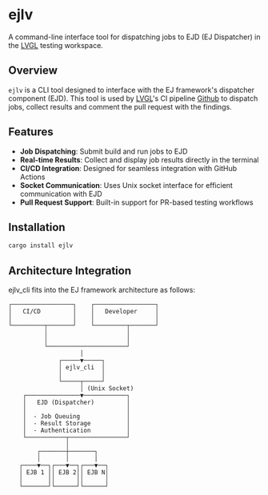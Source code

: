 # ejlv

A command-line interface tool for dispatching jobs to EJD (EJ Dispatcher) in the [LVGL](https://github.com/lvgl/lvgl.git) testing workspace.

## Overview

`ejlv` is a CLI tool designed to interface with the EJ framework's dispatcher component (EJD).
This tool is used by [LVGL](https://lvgl.io)'s CI pipeline [Github](https://github.com/lvgl/lvgl) to dispatch jobs, collect results and comment the pull request with the findings.

## Features

- **Job Dispatching**: Submit build and run jobs to EJD
- **Real-time Results**: Collect and display job results directly in the terminal
- **CI/CD Integration**: Designed for seamless integration with GitHub Actions
- **Socket Communication**: Uses Unix socket interface for efficient communication with EJD
- **Pull Request Support**: Built-in support for PR-based testing workflows

## Installation

```bash
cargo install ejlv
```

## Architecture Integration

ejlv_cli fits into the EJ framework architecture as follows:

```
┌─────────────────┐    ┌─────────────────┐
│   CI/CD         │    │   Developer     │
│                 │    │                 │
└─────────┬───────┘    └─────────┬───────┘
          │                      │
          │                      │
          └──────────────────────┘
                    │
              ┌─────▼─────┐
              │ ejlv_cli  │
              │           │
              └─────┬─────┘
                    │ (Unix Socket)
    ┌───────────────▼────────────┐
    │   EJD (Dispatcher)         │
    │                            │
    │  - Job Queuing             │
    │  - Result Storage          │
    │  - Authentication          │
    └───────────┬────────────────┘
                │
        ┌───────┼───────┐
        │       │       │
   ┌────▼──┐┌───▼──┐┌───▼──┐
   │ EJB 1 ││ EJB 2││ EJB N│
   │       ││      ││      │
   └───────┘└──────┘└──────┘
```
